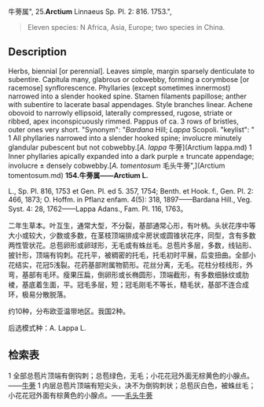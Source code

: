 牛蒡属",
25.**Arctium** Linnaeus Sp. Pl. 2: 816. 1753.",

> Eleven species: N Africa, Asia, Europe; two species in China.

## Description
Herbs, biennial [or perennial]. Leaves simple, margin sparsely denticulate to subentire. Capitula many, glabrous or cobwebby, forming a corymbose [or racemose] synflorescence. Phyllaries (except sometimes innermost) narrowed into a slender hooked spine. Stamen filaments papillose; anther with subentire to lacerate basal appendages. Style branches linear. Achene obovoid to narrowly ellipsoid, laterally compressed, rugose, striate or ribbed, apex inconspicuously rimmed. Pappus of ca. 3 rows of bristles, outer ones very short.
  "Synonym": "*Bardana* Hill; *Lappa* Scopoli.
  "keylist": "
1 All phyllaries narrowed into a slender hooked spine; involucre minutely glandular pubescent but not cobwebby.[*A. lappa* 牛蒡](Arctium lappa.md)
1 Inner phyllaries apically expanded into a dark purple ± truncate appendage; involucre ± densely cobwebby.[*A. tomentosum* 毛头牛蒡",](Arctium tomentosum.md)
**154.牛蒡属——Arctium L.**

L., Sp. Pl. 816, 1753 et Gen. Pl. ed 5. 357, 1754; Benth. et Hook. f., Gen. Pl. 2: 466, 1873; O. Hoffm. in Pflanz enfam. 4(5): 318, 1897——Bardana Hill., Veg. Syst. 4: 28, 1762——Lappa Adans., Fam. Pl. 116, 1763。

二年生草本。叶互生，通常大型，不分裂，基部通常心形，有叶柄。头状花序中等大小或较大，少数或多数，在茎枝顶端排成伞房状或圆锥状花序，同型，含有多数两性管状花。总苞卵形或卵球形，无毛或有蛛丝毛。总苞片多层，多数，线钻形、披针形，顶端有钩刺。花托平，被稠密的托毛，托毛初时平展，后变扭曲。全部小花结实，花冠5浅裂。花药基部附属物箭形。花丝分离，无毛。花柱分枝线形，外弯，基部有毛环。瘦果压扁，倒卵形或长椭圆形，顶端截形，有多数细脉纹或肋棱，基底着生面，平。冠毛多层，短；冠毛刚毛不等长，糙毛状，基部不连合成环，极易分散脱落。

约10种，分布欧亚温带地区。我国2种。

后选模式种：A. Lappa L.

## 检索表

1 全部总苞片顶端有倒钩刺；总苞绿色，无毛；小花花冠外面无棕黄色的小腺点。——[牛蒡](Arctium%20lappa.md)
1 内层总苞片顶端有短尖头，决不为倒钩刺状；总苞灰白色，被蛛丝毛；小花花冠外面有棕黄色的小腺点。——[毛头牛蒡](Arctium%20tomentosum.md)
